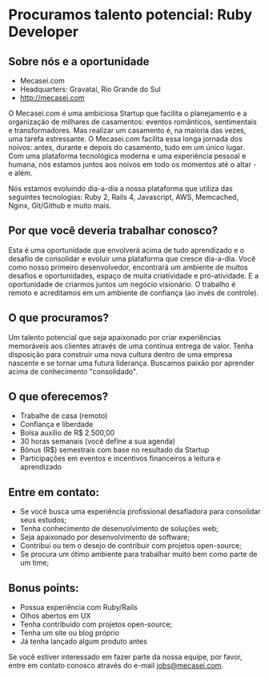 # Procuramos talento potencial: Ruby Developer

## Sobre nós e a oportunidade

- Mecasei.com
- Headquarters: Gravataí, Rio Grande do Sul
- http://mecasei.com

O Mecasei.com é uma ambiciosa Startup que facilita o planejamento e a organização de milhares de casamentos: eventos românticos, sentimentais e transformadores. Mas realizar um casamento é, na maioria das vezes, uma tarefa estressante. O Mecasei.com facilita essa longa jornada dos noivos: antes, durante e depois do casamento, tudo em um único lugar. Com uma plataforma tecnológica moderna e uma experiência pessoal e humana, nós estamos juntos aos noivos em todo os momentos até o altar - e além.

Nós estamos evoluindo dia-a-dia a nossa plataforma que utiliza das seguintes tecnologias: Ruby 2, Rails 4, Javascript, AWS, Memcached, Nginx, Git/Github e muito mais.

## Por que você deveria trabalhar conosco?

Esta é uma oportunidade que envolverá acima de tudo aprendizado e o desafio de consolidar e evoluir uma plataforma que cresce dia-a-dia. Você como nosso primeiro desenvolvedor, encontrará um ambiente de muitos desafios e oportunidades, espaço de muita criatividade e pró-atividade. E a oportunidade de criarmos juntos um negócio visionário. O trabalho é remoto e acreditamos em um ambiente de confiança (ao invés de controle).

## O que procuramos?

Um talento potencial que seja apaixonado por criar experiências memoráveis aos clientes através de uma contínua entrega de valor. Tenha disposição para construir uma nova cultura dentro de uma empresa nascente e se tornar uma futura liderança. Buscamos paixão por aprender acima de conhecimento "consolidado".

## O que oferecemos?

- Trabalhe de casa (remoto)
- Confiança e liberdade
- Bolsa auxílio de R$ 2.500,00
- 30 horas semanais (você define a sua agenda)
- Bônus (R$) semestrais com base no resultado da Startup
- Participações em eventos e incentivos financeiros a leitura e aprendizado

## Entre em contato:
- Se você busca uma experiência profissional desafiadora para consolidar seus estudos;
- Tenha conhecimento de desenvolvimento de soluções web;
- Seja apaixonado por desenvolvimento de software;
- Contribuí ou tem o desejo de contribuir com projetos open-source;
- Se procura um ótimo ambiente para trabalhar muito bem como parte de um time;

## Bonus points:
- Possua experiência com Ruby/Rails
- Olhos abertos em UX
- Tenha contribuido com projetos open-source;
- Tenha um site ou blog próprio
- Já tenha lançado algum produto antes

Se você estiver interessado em fazer parte da nossa equipe, por favor, entre em contato conosco através do e-mail jobs@mecasei.com. 
